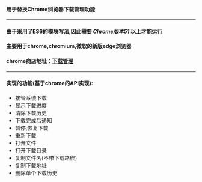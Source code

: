 #### 用于替换Chrome浏览器下载管理功能
---
#### 由于采用了ES6的模块写法,因此需要 ***Chrome版本51*** 以上才能运行
#### 主要用于chrome,chromium,微软的新版edge浏览器
#### chrome商店地址：[下载管理](https://chrome.google.com/webstore/detail/%E4%B8%8B%E8%BD%BD%E7%AE%A1%E7%90%86/nfmgapnodlagabglffakjglkalonidld)
---
#### 实现的功能(基于chrome的API实现):
- 接管系统下载
- 显示下载进度
- 清除下载历史
- 下载完成后通知
- 暂停,恢复下载
- 重新下载
- 打开文件
- 打开下载目录
- 复制文件名(不带下载路径)
- 复制下载地址
- 删除单个下载历史